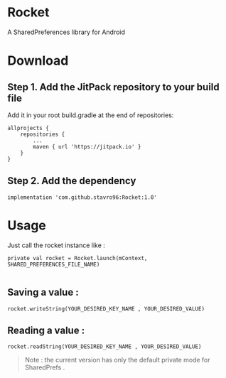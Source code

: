 # Rocket
A SharedPreferences library for Android

# Download 

## Step 1. Add the JitPack repository to your build file

Add it in your root build.gradle at the end of repositories:

```
allprojects {
	repositories {
		...
		maven { url 'https://jitpack.io' }
	}
}

```
## Step 2. Add the dependency

```
implementation 'com.github.stavro96:Rocket:1.0'
```

# Usage

Just call the rocket instance like : 

```
private val rocket = Rocket.launch(mContext, SHARED_PREFERENCES_FILE_NAME)
    
```

## Saving a value : 

```
rocket.writeString(YOUR_DESIRED_KEY_NAME , YOUR_DESIRED_VALUE)
```
## Reading a value : 

```
rocket.readString(YOUR_DESIRED_KEY_NAME , YOUR_DESIRED_VALUE)
```


> Note : the current version has only the default private mode for SharedPrefs .
